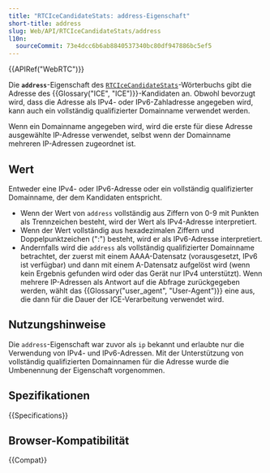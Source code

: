 ```yaml
---
title: "RTCIceCandidateStats: address-Eigenschaft"
short-title: address
slug: Web/API/RTCIceCandidateStats/address
l10n:
  sourceCommit: 73e4dcc6b6ab8840537340bc80df947886bc5ef5
---
```


{{APIRef("WebRTC")}}

Die **`address`**-Eigenschaft des
[`RTCIceCandidateStats`](/de/docs/Web/API/RTCIceCandidateStats)-Wörterbuchs gibt die Adresse des
{{Glossary("ICE", "ICE")}}-Kandidaten an. Obwohl bevorzugt wird, dass die Adresse als IPv4- oder IPv6-Zahladresse angegeben wird, kann auch ein vollständig qualifizierter Domainname verwendet werden.

Wenn ein Domainname angegeben wird, wird die erste für diese Adresse ausgewählte IP-Adresse verwendet, selbst wenn der Domainname mehreren IP-Adressen zugeordnet ist.

## Wert

Entweder eine IPv4- oder IPv6-Adresse oder ein vollständig qualifizierter Domainname, der dem Kandidaten entspricht.

- Wenn der Wert von `address` vollständig aus Ziffern von 0-9 mit Punkten als Trennzeichen besteht, wird der Wert als IPv4-Adresse interpretiert.
- Wenn der Wert vollständig aus hexadezimalen Ziffern und Doppelpunktzeichen (":") besteht, wird er als IPv6-Adresse interpretiert.
- Andernfalls wird die `address` als vollständig qualifizierter Domainname betrachtet, der zuerst mit einem AAAA-Datensatz (vorausgesetzt, IPv6 ist verfügbar) und dann mit einem A-Datensatz aufgelöst wird (wenn kein Ergebnis gefunden wird oder das Gerät nur IPv4 unterstützt). Wenn mehrere IP-Adressen als Antwort auf die Abfrage zurückgegeben werden, wählt das {{Glossary("user_agent", "User-Agent")}} eine aus, die dann für die Dauer der ICE-Verarbeitung verwendet wird.

## Nutzungshinweise

Die `address`-Eigenschaft war zuvor als `ip` bekannt und erlaubte nur die Verwendung von IPv4- und IPv6-Adressen. Mit der Unterstützung von vollständig qualifizierten Domainnamen für die Adresse wurde die Umbenennung der Eigenschaft vorgenommen.

## Spezifikationen

{{Specifications}}

## Browser-Kompatibilität

{{Compat}}
